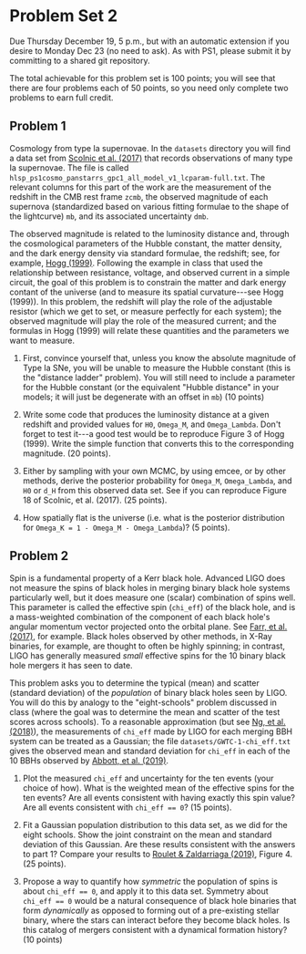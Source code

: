 # Problem Set 2

Due Thursday December 19, 5 p.m., but with an automatic extension if you desire
to Monday Dec 23 (no need to ask).  As with PS1, please submit it by committing
to a shared git repository.

The total achievable for this problem set is 100 points; you will see that there
are four problems each of 50 points, so you need only complete two problems to
earn full credit.

## Problem 1

Cosmology from type Ia supernovae.  In the `datasets` directory you will find a
data set from [Scolnic et al. (2017)](https://arxiv.org/abs/1710.00845) that
records observations of many type Ia supernovae.  The file is called
`hlsp_ps1cosmo_panstarrs_gpc1_all_model_v1_lcparam-full.txt`.  The relevant
columns for this part of the work are the measurement of the redshift in the CMB
rest frame `zcmb`, the observed magnitude of each supernova (standardized based
on various fitting formulae to the shape of the lightcurve) `mb`, and its
associated uncertainty `dmb`.

The observed magnitude is related to the luminosity distance and, through the
cosmological parameters of the Hubble constant, the matter density, and the dark
energy density via standard formulae, the redshift; see, for example, [Hogg
(1999)](https://arxiv.org/abs/astro-ph/9905116).  Following the example in class
that used the relationship between resistance, voltage, and observed current in
a simple circuit, the goal of this problem is to constrain the matter and dark
energy contant of the universe (and to measure its spatial curvature---see Hogg
(1999)).  In this problem, the redshift will play the role of the adjustable
resistor (which we get to set, or measure perfectly for each system); the
observed magnitude will play the role of the measured current; and the formulas
in Hogg (1999) will relate these quantities and the parameters we want to
measure.

1. First, convince yourself that, unless you know the absolute magnitude of Type
Ia SNe, you will be unable to measure the Hubble constant (this is the "distance
ladder" problem).  You will still need to include a parameter for the Hubble
constant (or the equivalent "Hubble distance" in your models; it will just be
degenerate with an offset in `mb`)  (10 points)

1. Write some code that produces the luminosity distance at a given redshift and provided values for `H0`, `Omega_M`, and `Omega_Lambda`.  Don't forget to test it---a good test would be to reproduce Figure 3 of Hogg (1999).  Write the simple function that converts this to the corresponding magnitude.  (20 points).

1. Either by sampling with your own MCMC, by using emcee, or by other methods,
derive the posterior probability for `Omega_M`, `Omega_Lambda`, and `H0` or
`d_H` from this observed data set.  See if you can reproduce Figure 18 of Scolnic, et al. (2017).  (25 points).

1. How spatially flat is the universe (i.e. what is the posterior distribution for `Omega_K = 1 - Omega_M - Omega_Lambda`)?  (5 points).

## Problem 2

Spin is a fundamental property of a Kerr black hole.  Advanced LIGO does not
measure the spins of black holes in merging binary black hole systems
particularly well, but it does measure one (scalar) combination of spins well.
This parameter is called the effective spin (`chi_eff`) of the black hole, and
is a mass-weighted combination of the component of each black hole's angular
momentum vector projected onto the orbital plane.  See [Farr, et al.
(2017)](https://arxiv.org/abs/1706.01385), for example.  Black holes observed by
other methods, in X-Ray binaries, for example, are thought to often be highly
spinning; in contrast, LIGO has generally measured *small* effective spins for
the 10 binary black hole mergers it has seen to date.

This problem asks you to determine the typical (mean) and scatter (standard
deviation) of the *population* of binary black holes seen by LIGO.  You will do
this by analogy to the "eight-schools" problem discussed in class (where the
goal was to determine the mean and scatter of the test scores across schools).
To a reasonable approximation (but see [Ng, et al.
(2018)](https://arxiv.org/abs/1805.03046)), the measurements of `chi_eff` made
by LIGO for each merging BBH system can be treated as a Gaussian; the file
`datasets/GWTC-1-chi_eff.txt` gives the observed mean and standard deviation for
`chi_eff` in each of the 10 BBHs observed by [Abbott, et al.
(2019)](https://arxiv.org/abs/1811.12940).

1. Plot the measured `chi_eff` and uncertainty for the ten events (your choice of how).  What is the weighted mean of the effective spins for the ten events?  Are all events consistent with having exactly this spin value?  Are all events consistent with `chi_eff == 0`?  (15 points).

1. Fit a Gaussian population distribution to this data set, as we did for the eight schools.  Show the joint constraint on the mean and standard deviation of this Gaussian.  Are these results consistent with the answers to part 1?  Compare your results to [Roulet & Zaldarriaga (2019)](https://arxiv.org/abs/1806.10610), Figure 4.  (25 points).

1. Propose a way to quantify how *symmetric* the population of spins is about
`chi_eff == 0`, and apply it to this data set.  Symmetry about `chi_eff == 0`
would be a natural consequence of black hole binaries that form *dynamically* as
opposed to forming out of a pre-existing stellar binary, where the stars can
interact before they become black holes.  Is this catalog of mergers consistent with a dynamical formation history?  (10 points)
